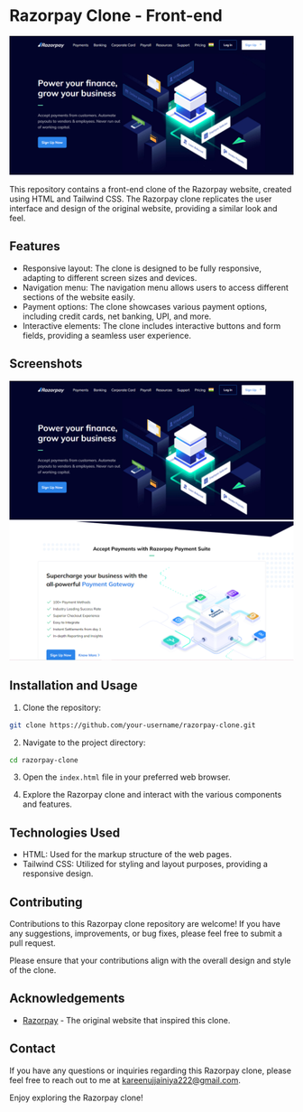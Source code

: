 
# Razorpay Clone - Front-end

![Razorpay Clone](razorpay_screenshot.png)

This repository contains a front-end clone of the Razorpay website, created using HTML and Tailwind CSS. The Razorpay clone replicates the user interface and design of the original website, providing a similar look and feel.

## Features

- Responsive layout: The clone is designed to be fully responsive, adapting to different screen sizes and devices.
- Navigation menu: The navigation menu allows users to access different sections of the website easily.
- Payment options: The clone showcases various payment options, including credit cards, net banking, UPI, and more.
- Interactive elements: The clone includes interactive buttons and form fields, providing a seamless user experience.

## Screenshots

![Home Page](razorpay_screenshot.png)
![Payment Options](razorpay_Screenshot2.png)

## Installation and Usage

1. Clone the repository:

```bash
git clone https://github.com/your-username/razorpay-clone.git
```

2. Navigate to the project directory:

```bash
cd razorpay-clone
```

3. Open the `index.html` file in your preferred web browser.

4. Explore the Razorpay clone and interact with the various components and features.

## Technologies Used

- HTML: Used for the markup structure of the web pages.
- Tailwind CSS: Utilized for styling and layout purposes, providing a responsive design.

## Contributing

Contributions to this Razorpay clone repository are welcome! If you have any suggestions, improvements, or bug fixes, please feel free to submit a pull request.

Please ensure that your contributions align with the overall design and style of the clone.

## Acknowledgements

- [Razorpay](https://razorpay.com/) - The original website that inspired this clone.

## Contact

If you have any questions or inquiries regarding this Razorpay clone, please feel free to reach out to me at kareenujjainiya222@gmail.com.

Enjoy exploring the Razorpay clone!

